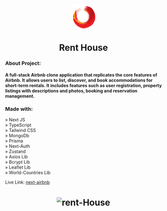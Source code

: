 <div align="center"><img style="width:16%" src="./public/images/red-logo.png"/></div>

<h1 align="center"> Rent House </h1>

### About Project:

#### A full-stack Airbnb clone application that replicates the core features of Airbnb. It allows users to list, discover, and book accommodations for short-term rentals. It includes features such as user registration, property listings with descriptions and photos, booking and reservation management.

### Made with:

» Next JS <br>
» TypeScript <br>
» Tailwind CSS <br>
» MongoDb <br>
» Prisma <br>
» Next-Auth <br>
» Zustand <br>
» Axios Lib <br>
» Bcrypt Lib <br>
» Leaflet Lib <br>
» World-Countries Lib <br>

Live Link: <a href="https://next-gitairprivate.vercel.app/">next-airbnb</a>

<h1 align="center" >
<img src="./public/images/rent-house.png" alt="rent-House">
</h1>
